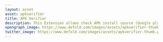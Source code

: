 ```yaml
---
layout: asset
asset: apkverifier
title: APK Verifier
description: This Extension allows check APK install source (Google play or not) and get APK bundle id to compare with project bundle id (case, when APK is hacked)
opengraph_image: https://www.defold.com/images/assets/apkverifier-thumb.png
twitter_image: https://www.defold.com/images/assets/apkverifier-thumb.png
---
```

